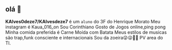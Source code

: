 ## olá 👋


**KAlves0deze7/KAlvesdeze7** é um `aluno` do 3F do Henrique Morato
Meu instagram é Kaua_016_on
Sou Corinthiano
Gosto de Jogos online,ping pong
Minha comida preferida é Carne Moída com Batata
Meus estilos de musicas são trap,funk consciente e internacionais
Sou da zoeira😜😜🤦‍♂️
PV area do TI.

